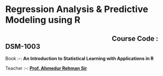# Regression Analysis & Predictive Modeling using R
## $\quad \quad \quad \quad \quad \quad \quad \quad \quad \quad \quad \quad \quad$ Course Code : DSM-1003

Book :-: **An Introduction to Statistical Learning with Applications in R**

Teacher :-: [**Prof. Ahmedur Rehman Sir**](https://www.amu.ac.in/faculty/statistics-and-operations-research/ahmadur-rahman)
